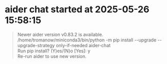 
# aider chat started at 2025-05-26 15:58:15

> Newer aider version v0.83.2 is available.  
> /home/tromanow/miniconda3/bin/python -m pip install --upgrade --upgrade-strategy only-if-needed aider-chat  
> Run pip install? (Y)es/(N)o [Yes]: y  
> Re-run aider to use new version.  
